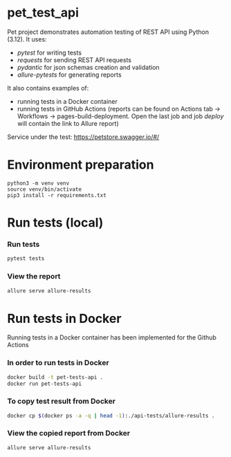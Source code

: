 # pet_test_api
Pet project demonstrates automation testing of REST API using Python (3.12). 
It uses:
- _pytest_ for writing tests
- _requests_ for sending REST API requests
- _pydantic_ for json schemas creation and validation
- _allure-pytests_ for generating reports

It also contains examples of:
- running tests in a Docker container
- running tests in GitHub Actions (reports can be found on 
Actions tab -> Workflows -> pages-build-deployment. 
Open the last job and job _deploy_ will contain the link to Allure report)

Service under the test: https://petstore.swagger.io/#/

# Environment preparation
```shell
python3 -m venv venv
source venv/bin/activate
pip3 install -r requirements.txt
```

# Run tests (local)

### Run tests
```bash
pytest tests
```

### View the report
```bash
allure serve allure-results
```

# Run tests in Docker 
Running tests in a Docker container has been implemented for the Github Actions

### In order to run tests in Docker
```bash
docker build -t pet-tests-api .
docker run pet-tests-api
```

### To copy test result from Docker
```bash
docker cp $(docker ps -a -q | head -1):./api-tests/allure-results .
```

### View the copied report from Docker
```bash
allure serve allure-results
```
